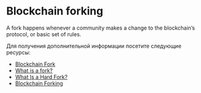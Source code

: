# Blockchain forking

A fork happens whenever a community makes a change to the blockchain’s protocol, or basic set of rules.

Для получения дополнительной информации посетите следующие ресурсы:

- [Blockchain Fork](<https://en.wikipedia.org/wiki/Fork_(blockchain)>)
- [What is a fork?](https://www.coinbase.com/learn/crypto-basics/what-is-a-fork)
- [What Is a Hard Fork?](https://www.investopedia.com/terms/h/hard-fork.asp)
- [Blockchain Forking](https://www.youtube.com/watch?v=bu1gcyyfz7w)